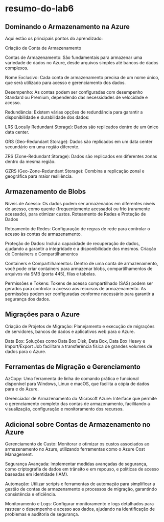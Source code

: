 # resumo-do-lab6

## Dominando o Armazenamento na Azure

Aqui estão os principais pontos do aprendizado:

Criação de Conta de Armazenamento

Contas de Armazenamento: São fundamentais para armazenar uma variedade de dados no Azure, desde arquivos simples até bancos de dados complexos.

Nome Exclusivo: Cada conta de armazenamento precisa de um nome único, que será utilizado para acesso e gerenciamento dos dados.

Desempenho: As contas podem ser configuradas com desempenho Standard ou Premium, dependendo das necessidades de velocidade e acesso.

Redundância: Existem várias opções de redundância para garantir a disponibilidade e durabilidade dos dados:

LRS (Locally Redundant Storage): Dados são replicados dentro de um único data center.

GRS (Geo-Redundant Storage): Dados são replicados em um data center secundário em uma região diferente.

ZRS (Zone-Redundant Storage): Dados são replicados em diferentes zonas dentro da mesma região.

GZRS (Geo-Zone-Redundant Storage): Combina a replicação zonal e geográfica para maior resiliência.

## Armazenamento de Blobs
Níveis de Acesso: Os dados podem ser armazenados em diferentes níveis de acesso, como quente (frequentemente acessado) ou frio (raramente acessado), para otimizar custos.
Roteamento de Redes e Proteção de Dados

Roteamento de Redes: Configuração de regras de rede para controlar o acesso às contas de armazenamento.

Proteção de Dados: Inclui a capacidade de recuperação de dados, ajudando a garantir a integridade e a disponibilidade dos mesmos.
Criação de Containers e Compartilhamentos

Containers e Compartilhamentos: Dentro de uma conta de armazenamento, você pode criar containers para armazenar blobs, compartilhamentos de arquivos via SMB (porta 445), filas e tabelas.

Permissões e Tokens: Tokens de acesso compartilhado (SAS) podem ser gerados para controlar o acesso aos recursos de armazenamento. As permissões podem ser configuradas conforme necessário para garantir a segurança dos dados.

## Migrações para o Azure
Criação de Projetos de Migração: Planejamento e execução de migrações de servidores, bancos de dados e aplicativos web para o Azure.

Data Box: Soluções como Data Box Disk, Data Box, Data Box Heavy e Import/Export Job facilitam a transferência física de grandes volumes de dados para o Azure.

## Ferramentas de Migração e Gerenciamento

AzCopy: Uma ferramenta de linha de comando prática e funcional disponível para Windows, Linux e macOS, que facilita a cópia de dados para e do Azure.

Gerenciador de Armazenamento do Microsoft Azure: Interface que permite o gerenciamento completo das contas de armazenamento, facilitando a visualização, configuração e monitoramento dos recursos.

## Adicional sobre Contas de Armazenamento no Azure

Gerenciamento de Custo: Monitorar e otimizar os custos associados ao armazenamento no Azure, utilizando ferramentas como o Azure Cost Management.

Segurança Avançada: Implementar medidas avançadas de segurança, como criptografia de dados em trânsito e em repouso, e políticas de acesso baseadas em identidade (IAM).

Automação: Utilizar scripts e ferramentas de automação para simplificar a gestão de contas de armazenamento e processos de migração, garantindo consistência e eficiência.

Monitoramento e Logs: Configurar monitoramento e logs detalhados para rastrear o desempenho e acesso aos dados, ajudando na identificação de problemas e auditoria de segurança.
